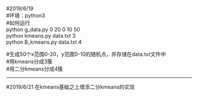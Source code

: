 #2019/6/19  
#环境：python3  
#如何运行  
python g_data.py 0 20 0 10 50     
python kmeans.py data.txt 3  
python B_kmeans.py data.txt 4

#生成50个x范围0-20，y范围0-10的随机点，并存储在data.txt文件中  
#用kmeans分成3簇  
#用二分kmeans分成4簇  

------------------------
#2019/6/21 在kmeans基础之上增添二分kmeans的实现

